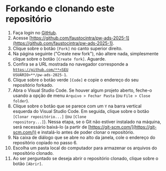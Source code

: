 # Forkando e clonando este repositório
1. Faça _login_ no [GitHub](https://github.com).
2. Acesse [https://github.com/faustocintra/pw-ads-2025-1](https://github.com/faustocintra/pw-ads-2025-1).
3. Clique sobre o botão <code>[Fork]</code> no canto superior direito.
4. Na página seguinte ("Create new fork"), não altere nada, simplesmente clique sobre o botão <code>[Create fork]</code>. Aguarde.
5. Confira se a URL mostrada no navegador corresponde a <code>https://github.com/**<SEU USUÁRIO>**/pw-ads-2025-1</code>.
6. Clique sobre o botão verde <code>[Code]</code> e copie o endereço do seu repositório forkado.
7. Abra o Visual Studio Code. Se houver algum projeto aberto, feche-o usando a opção de menu <code>Arquivo > Fechar Pasta</code> (ou <code>File > Close folder</code>).
8. Clique sobre o botão que se parece com um <code>Y</code> na barra vertical esquerda do Visual Studio Code. Em seguida, clique sobre o botão <code>[Clonar repositório...]</code> (ou <code>[Clone repository...]</code>). Nessa etapa, se o Git não estiver instalado na máquina, será necessário baixá-lo (a partir de [https://git-scm.com/](https://git-scm.com/)) e instalá-lo antes de poder clonar o repositório.
9. Na caixa de diálogo que se abre no alto da janela, cole o endereço do repositório copiado no passo 6.
10. Escolha um pasta local do computador para armazenar os arquivos do repositório clonado.
11. Ao ser perguntado se deseja abrir o repositório clonado, clique sobre o botão <code>[Abrir]</code>.
